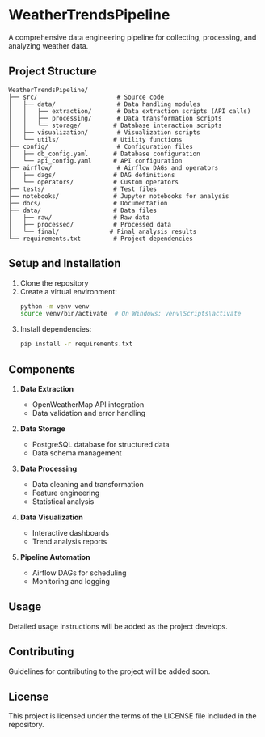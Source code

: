 # WeatherTrendsPipeline

A comprehensive data engineering pipeline for collecting, processing, and analyzing weather data.

## Project Structure

```
WeatherTrendsPipeline/
├── src/                      # Source code
│   ├── data/                 # Data handling modules
│   │   ├── extraction/       # Data extraction scripts (API calls)
│   │   ├── processing/       # Data transformation scripts
│   │   └── storage/         # Database interaction scripts
│   ├── visualization/        # Visualization scripts
│   └── utils/               # Utility functions
├── config/                   # Configuration files
│   ├── db_config.yaml       # Database configuration
│   └── api_config.yaml      # API configuration
├── airflow/                  # Airflow DAGs and operators
│   ├── dags/                # DAG definitions
│   └── operators/           # Custom operators
├── tests/                   # Test files
├── notebooks/               # Jupyter notebooks for analysis
├── docs/                    # Documentation
├── data/                    # Data files
│   ├── raw/                 # Raw data
│   ├── processed/           # Processed data
│   └── final/              # Final analysis results
└── requirements.txt         # Project dependencies
```

## Setup and Installation

1. Clone the repository
2. Create a virtual environment:
   ```bash
   python -m venv venv
   source venv/bin/activate  # On Windows: venv\Scripts\activate
   ```
3. Install dependencies:
   ```bash
   pip install -r requirements.txt
   ```

## Components

1. **Data Extraction**
   - OpenWeatherMap API integration
   - Data validation and error handling

2. **Data Storage**
   - PostgreSQL database for structured data
   - Data schema management

3. **Data Processing**
   - Data cleaning and transformation
   - Feature engineering
   - Statistical analysis

4. **Data Visualization**
   - Interactive dashboards
   - Trend analysis reports

5. **Pipeline Automation**
   - Airflow DAGs for scheduling
   - Monitoring and logging

## Usage

Detailed usage instructions will be added as the project develops.

## Contributing

Guidelines for contributing to the project will be added soon.

## License

This project is licensed under the terms of the LICENSE file included in the repository.